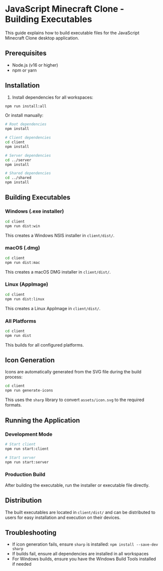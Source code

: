 # JavaScript Minecraft Clone - Building Executables

This guide explains how to build executable files for the JavaScript Minecraft Clone desktop application.

## Prerequisites

- Node.js (v16 or higher)
- npm or yarn

## Installation

1. Install dependencies for all workspaces:
```bash
npm run install:all
```

Or install manually:
```bash
# Root dependencies
npm install

# Client dependencies
cd client
npm install

# Server dependencies
cd ../server
npm install

# Shared dependencies
cd ../shared
npm install
```

## Building Executables

### Windows (.exe installer)

```bash
cd client
npm run dist:win
```

This creates a Windows NSIS installer in `client/dist/`.

### macOS (.dmg)

```bash
cd client
npm run dist:mac
```

This creates a macOS DMG installer in `client/dist/`.

### Linux (AppImage)

```bash
cd client
npm run dist:linux
```

This creates a Linux AppImage in `client/dist/`.

### All Platforms

```bash
cd client
npm run dist
```

This builds for all configured platforms.

## Icon Generation

Icons are automatically generated from the SVG file during the build process:

```bash
cd client
npm run generate-icons
```

This uses the `sharp` library to convert `assets/icon.svg` to the required formats.

## Running the Application

### Development Mode

```bash
# Start client
npm run start:client

# Start server
npm run start:server
```

### Production Build

After building the executable, run the installer or executable file directly.

## Distribution

The built executables are located in `client/dist/` and can be distributed to users for easy installation and execution on their devices.

## Troubleshooting

- If icon generation fails, ensure `sharp` is installed: `npm install --save-dev sharp`
- If builds fail, ensure all dependencies are installed in all workspaces
- For Windows builds, ensure you have the Windows Build Tools installed if needed